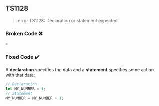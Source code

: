 ## TS1128

> error TS1128: Declaration or statement expected.

### Broken Code ❌

```ts
=
```

### Fixed Code ✔️

A **declaration** specifies the data and a **statement** specifies some action with that data:

```ts
// Declaration
let MY_NUMBER = 1;
// Statement
MY_NUMBER = MY_NUMBER + 1;
```

